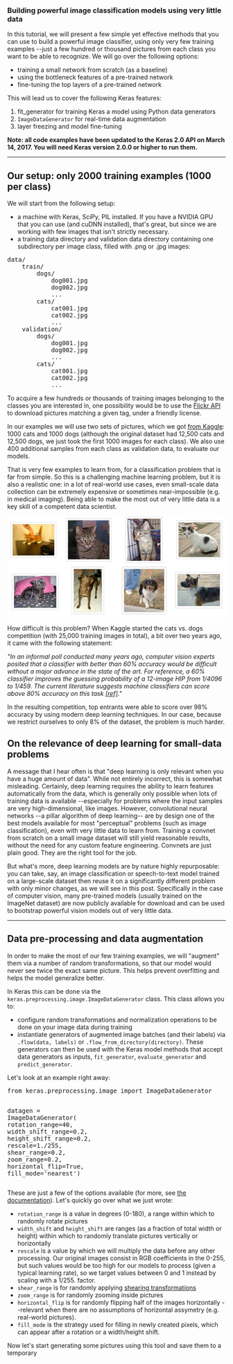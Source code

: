 ### Building powerful image classification models using very little data
In this tutorial, we will present a few simple yet effective methods that you can use to build a powerful image classifier, using only very few training examples --just a few hundred or thousand pictures from each class you want to be able to recognize.
We will go over the following options:</p>

- training a small network from scratch (as a baseline)</li>
- using the bottleneck features of a pre-trained network</li>
- fine-tuning the top layers of a pre-trained network</li>

This will lead us to cover the following Keras features:

1. fit_generator for training Keras a model using Python data generators
2. <code>ImageDataGenerator</code> for real-time data augmentation
3. layer freezing and model fine-tuning

<p><strong>Note: all code examples have been updated to the Keras 2.0 API on March 14, 2017. You will need Keras version 2.0.0 or higher to run them.</strong></p>
<hr>
<h2>Our setup: only 2000 training examples (1000 per class)</h2>
<p>We will start from the following setup:</p>
<ul>
<li>a machine with Keras, SciPy, PIL installed. If you have a NVIDIA GPU that you can use (and cuDNN installed), that's great, but since we are working with few images that isn't strictly necessary.</li>
<li>a training data directory and validation data directory containing one subdirectory per image class, filled with .png or .jpg images:</li>
</ul>
<div class="highlight"><pre><span></span>data/
    train/
        dogs/
            dog001.jpg
            dog002.jpg
            ...
        cats/
            cat001.jpg
            cat002.jpg
            ...
    validation/
        dogs/
            dog001.jpg
            dog002.jpg
            ...
        cats/
            cat001.jpg
            cat002.jpg
            ...
</pre></div>


<p>To acquire a few hundreds or thousands of training images belonging to the classes you are interested in, one possibility would be to use the <a href="https://www.flickr.com/services/api/">Flickr API</a> to download pictures matching a given tag, under a friendly license.</p>
<p>In our examples we will use two sets of pictures, which we got <a href="https://www.kaggle.com/c/dogs-vs-cats/data">from Kaggle</a>: 1000 cats and 1000 dogs (although the original dataset had 12,500 cats and 12,500 dogs, we just took the first 1000 images for each class). We also use 400 additional samples from each class as validation data, to evaluate our models.</p>
<p>That is very few examples to learn from, for a classification problem that is far from simple. So this is a challenging machine learning problem, but it is also a realistic one: in a lot of real-world use cases, even small-scale data collection can be extremely expensive or sometimes near-impossible (e.g. in medical imaging). Being able to make the most out of very little data is a key skill of a competent data scientist.</p>
<p><img alt="cats and dogs" src="./bottleneck/cats_and_dogs.png"></p>
<p>How difficult is this problem? When Kaggle started the cats vs. dogs competition (with 25,000 training images in total), a bit over two years ago, it came with the following statement:</p>
<p><em>"In an informal poll conducted many years ago, computer vision experts posited that a classifier with better than 60% accuracy would be difficult without a major advance in the state of the art. For reference, a 60% classifier improves the guessing probability of a 12-image HIP from 1/4096 to 1/459.
The current literature suggests machine classifiers can score above 80% accuracy on this task <a href="http://xenon.stanford.edu/~pgolle/papers/dogcat.pdf">[ref]</a>."</em></p>
<p>In the resulting competition, top entrants were able to score over 98% accuracy by using modern deep learning techniques. In our case, because we restrict ourselves to only 8% of the dataset, the problem is much harder.</p>
<h2>On the relevance of deep learning for small-data problems</h2>
<p>A message that I hear often is that "deep learning is only relevant when you have a huge amount of data". While not entirely incorrect, this is somewhat misleading. Certainly, deep learning requires the ability to learn features automatically from the data, which is generally only possible when lots of training data is available --especially for problems where the input samples are very high-dimensional, like images. However, convolutional neural networks --a pillar algorithm of deep learning-- are by design one of the best models available for most "perceptual" problems (such as image classification), even with very little data to learn from. Training a convnet from scratch on a small image dataset will still yield reasonable results, without the need for any custom feature engineering. Convnets are just plain good. They are the right tool for the job.</p>
<p>But what's more, deep learning models are by nature highly repurposable: you can take, say, an image classification or speech-to-text model trained on a large-scale dataset then reuse it on a significantly different problem with only minor changes, as we will see in this post. Specifically in the case of computer vision, many pre-trained models (usually trained on the ImageNet dataset) are now publicly available for download and can be used to bootstrap powerful vision models out of very little data.</p>
<hr>
<h2>Data pre-processing and data augmentation</h2>
<p>In order to make the most of our few training examples, we will "augment" them via a number of random transformations, so that our model would never see twice the exact same picture. This helps prevent overfitting and helps the model generalize better.</p>
<p>In Keras this can be done via the <code>keras.preprocessing.image.ImageDataGenerator</code> class. This class allows you to:</p>
<ul>
<li>configure random transformations and normalization operations to be done on your image data during training</li>
<li>instantiate generators of augmented image batches (and their labels) via <code>.flow(data, labels)</code> or <code>.flow_from_directory(directory)</code>. These generators can then be used with the Keras model methods that accept data generators as inputs, <code>fit_generator</code>, <code>evaluate_generator</code> and <code>predict_generator</code>.</li>
</ul>
<p>Let's look at an example right away:</p>
<div class="highlight"><pre><span></span><span class="kn">from</span> <span class="nn">keras.preprocessing.image</span> <span class="kn">import</span> <span class="n">ImageDataGenerator</span>

<span class="n">datagen</span> <span class="o">=</span> <span class="n">ImageDataGenerator</span><span class="p">(</span>
        <span class="n">rotation_range</span><span class="o">=</span><span class="mi">40</span><span class="p">,</span>
        <span class="n">width_shift_range</span><span class="o">=</span><span class="mf">0.2</span><span class="p">,</span>
        <span class="n">height_shift_range</span><span class="o">=</span><span class="mf">0.2</span><span class="p">,</span>
        <span class="n">rescale</span><span class="o">=</span><span class="mf">1.</span><span class="o">/</span><span class="mi">255</span><span class="p">,</span>
        <span class="n">shear_range</span><span class="o">=</span><span class="mf">0.2</span><span class="p">,</span>
        <span class="n">zoom_range</span><span class="o">=</span><span class="mf">0.2</span><span class="p">,</span>
        <span class="n">horizontal_flip</span><span class="o">=</span><span class="bp">True</span><span class="p">,</span>
        <span class="n">fill_mode</span><span class="o">=</span><span class="s1">'nearest'</span><span class="p">)</span>
</pre></div>


<p>These are just a few of the options available (for more, see <a href="http://keras.io/preprocessing/image/">the documentation</a>). Let's quickly go over what we just wrote:</p>
<ul>
<li><code>rotation_range</code> is a value in degrees (0-180), a range within which to randomly rotate pictures</li>
<li><code>width_shift</code> and <code>height_shift</code> are ranges (as a fraction of total width or height) within which to randomly translate pictures vertically or horizontally</li>
<li><code>rescale</code> is a value by which we will multiply the data before any other processing. Our original images consist in RGB coefficients in the 0-255, but such values would be too high for our models to process (given a typical learning rate), so we target values between 0 and 1 instead by scaling with a 1/255. factor.</li>
<li><code>shear_range</code> is for randomly applying <a href="https://en.wikipedia.org/wiki/Shear_mapping">shearing transformations</a></li>
<li><code>zoom_range</code> is for randomly zooming inside pictures</li>
<li><code>horizontal_flip</code> is for randomly flipping half of the images horizontally --relevant when there are no assumptions of horizontal assymetry (e.g. real-world pictures).</li>
<li><code>fill_mode</code> is the strategy used for filling in newly created pixels, which can appear after a rotation or a width/height shift.</li>
</ul>
<p>Now let's start generating some pictures using this tool and save them to a temporary
